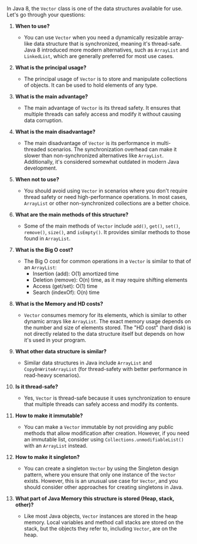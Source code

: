 In Java 8, the `Vector` class is one of the data structures available for use. Let's go through your questions:

1. **When to use?**
    - You can use `Vector` when you need a dynamically resizable array-like data structure that is synchronized, meaning
      it's thread-safe. Java 8 introduced more modern alternatives, such as `ArrayList` and `LinkedList`, which are
      generally preferred for most use cases.

2. **What is the principal usage?**
    - The principal usage of `Vector` is to store and manipulate collections of objects. It can be used to hold elements
      of any type.

3. **What is the main advantage?**
    - The main advantage of `Vector` is its thread safety. It ensures that multiple threads can safely access and modify
      it without causing data corruption.

4. **What is the main disadvantage?**
    - The main disadvantage of `Vector` is its performance in multi-threaded scenarios. The synchronization overhead can
      make it slower than non-synchronized alternatives like `ArrayList`. Additionally, it's considered somewhat
      outdated in modern Java development.

5. **When not to use?**
    - You should avoid using `Vector` in scenarios where you don't require thread safety or need high-performance
      operations. In most cases, `ArrayList` or other non-synchronized collections are a better choice.

6. **What are the main methods of this structure?**
    - Some of the main methods of `Vector` include `add()`, `get()`, `set()`, `remove()`, `size()`, and `isEmpty()`. It
      provides similar methods to those found in `ArrayList`.

7. **What is the Big O cost?**
    - The Big O cost for common operations in a `Vector` is similar to that of an `ArrayList`:
        - Insertion (add): O(1) amortized time
        - Deletion (remove): O(n) time, as it may require shifting elements
        - Access (get/set): O(1) time
        - Search (indexOf): O(n) time

8. **What is the Memory and HD costs?**
    - `Vector` consumes memory for its elements, which is similar to other dynamic arrays like `ArrayList`. The exact
      memory usage depends on the number and size of elements stored. The "HD cost" (hard disk) is not directly related
      to the data structure itself but depends on how it's used in your program.

9. **What other data structure is similar?**
    - Similar data structures in Java include `ArrayList` and `CopyOnWriteArrayList` (for thread-safety with better
      performance in read-heavy scenarios).

10. **Is it thread-safe?**
    - Yes, `Vector` is thread-safe because it uses synchronization to ensure that multiple threads can safely access and
      modify its contents.

11. **How to make it immutable?**
    - You can make a `Vector` immutable by not providing any public methods that allow modification after creation.
      However, if you need an immutable list, consider using `Collections.unmodifiableList()` with an `ArrayList`
      instead.

12. **How to make it singleton?**
    - You can create a singleton `Vector` by using the Singleton design pattern, where you ensure that only one instance
      of the `Vector` exists. However, this is an unusual use case for `Vector`, and you should consider other
      approaches for creating singletons in Java.

13. **What part of Java Memory this structure is stored (Heap, stack, other)?**
    - Like most Java objects, `Vector` instances are stored in the heap memory. Local variables and method call stacks
      are stored on the stack, but the objects they refer to, including `Vector`, are on the heap.